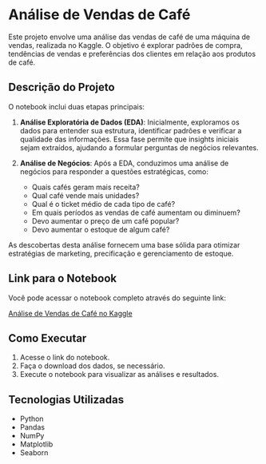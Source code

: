 # Análise de Vendas de Café

Este projeto envolve uma análise das vendas de café de uma máquina de vendas, realizada no Kaggle. O objetivo é explorar padrões de compra, tendências de vendas e preferências dos clientes em relação aos produtos de café.

## Descrição do Projeto

O notebook inclui duas etapas principais:

1. **Análise Exploratória de Dados (EDA)**: Inicialmente, exploramos os dados para entender sua estrutura, identificar padrões e verificar a qualidade das informações. Essa fase permite que insights iniciais sejam extraídos, ajudando a formular perguntas de negócios relevantes.

2. **Análise de Negócios**: Após a EDA, conduzimos uma análise de negócios para responder a questões estratégicas, como:
   - Quais cafés geram mais receita?
   - Qual café vende mais unidades?
   - Qual é o ticket médio de cada tipo de café?
   - Em quais períodos as vendas de café aumentam ou diminuem?
   - Devo aumentar o preço de um café popular?
   - Devo aumentar o estoque de algum café?

As descobertas desta análise fornecem uma base sólida para otimizar estratégias de marketing, precificação e gerenciamento de estoque.

## Link para o Notebook

Você pode acessar o notebook completo através do seguinte link:

[Análise de Vendas de Café no Kaggle](https://www.kaggle.com/code/gabkgonzales/an-lise-vendas-de-caf-ipynb)

## Como Executar

1. Acesse o link do notebook.
2. Faça o download dos dados, se necessário.
3. Execute o notebook para visualizar as análises e resultados.

## Tecnologias Utilizadas

- Python
- Pandas
- NumPy
- Matplotlib
- Seaborn
